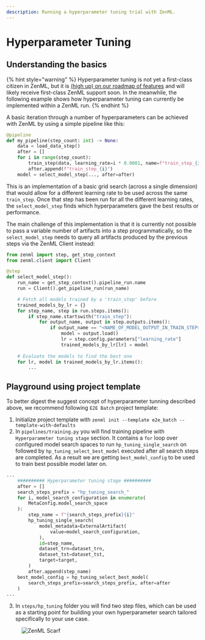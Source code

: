 ```yaml
---
description: Running a hyperparameter tuning trial with ZenML.
---
```


# Hyperparameter Tuning

## Understanding the basics

{% hint style="warning" %}
Hyperparameter tuning is not yet a first-class citizen in ZenML, but it is 
[(high up) on our roadmap of features](https://zenml.featureos.app/p/enable-hyper-parameter-tuning) 
and will likely receive first-class ZenML support soon. In the meanwhile, the
following example shows how hyperparameter tuning can currently be implemented
within a ZenML run.
{% endhint %}

A basic iteration through a number of hyperparameters can be achieved with 
ZenML by using a simple pipeline like this:

```python
@pipeline
def my_pipeline(step_count: int) -> None:
    data = load_data_step()
    after = []
    for i in range(step_count):
        train_step(data, learning_rate=i * 0.0001, name=f"train_step_{i}")
        after.append(f"train_step_{i}")
    model = select_model_step(..., after=after)
```

This is an implementation of a basic grid search (across a single dimension) 
that would allow for a different learning rate to be used across the same
`train_step`. Once that step has been run for all the different learning rates, 
the `select_model_step` finds which hyperparameters gave the best results or 
performance.

The main challenge of this implementation is that it is currently not possible 
to pass a variable number of artifacts into a step programmatically, so the
`select_model_step` needs to query all artifacts produced by the previous steps 
via the ZenML Client instead:

```python
from zenml import step, get_step_context
from zenml.client import Client

@step
def select_model_step():
    run_name = get_step_context().pipeline_run.name
    run = Client().get_pipeline_run(run_name)

    # Fetch all models trained by a 'train_step' before
    trained_models_by_lr = {}
    for step_name, step in run.steps.items():
        if step_name.startswith("train_step"):
            for output_name, output in step.outputs.items():
                if output_name == "<NAME_OF_MODEL_OUTPUT_IN_TRAIN_STEP>":
                    model = output.load()
                    lr = step.config.parameters["learning_rate"]
                    trained_models_by_lr[lr] = model
    
    # Evaluate the models to find the best one
    for lr, model in trained_models_by_lr.items():
        ...
```

## Playground using project template

To better digest the suggest concept of hyperparameter tunning described above,
we recommend following `E2E Batch` project template:

1. Initialize project template with `zenml init --template e2e_batch --template-with-defaults`
2. In `pipelines/training.py` you will find training pipeline with `Hyperparameter tuning stage` section.
It contains a `for` loop over configured model search spaces to run `hp_tuning_single_search` on 
followed by `hp_tuning_select_best_model` executed after all search steps are completed. As a result we
are getting `best_model_config` to be used to train best possible model later on.

```python
...
    ########## Hyperparameter tuning stage ##########
    after = []
    search_steps_prefix = "hp_tuning_search_"
    for i, model_search_configuration in enumerate(
        MetaConfig.model_search_space
    ):
        step_name = f"{search_steps_prefix}{i}"
        hp_tuning_single_search(
            model_metadata=ExternalArtifact(
                value=model_search_configuration,
            ),
            id=step_name,
            dataset_trn=dataset_trn,
            dataset_tst=dataset_tst,
            target=target,
        )
        after.append(step_name)
    best_model_config = hp_tuning_select_best_model(
        search_steps_prefix=search_steps_prefix, after=after
    )
...
```
3. In `steps/hp_tuning` folder you will find two step files, which can be used as a starting point for
building your own hyperparameter search tailored specifically to your use case.

<!-- For scarf -->
<figure><img alt="ZenML Scarf" referrerpolicy="no-referrer-when-downgrade" src="https://static.scarf.sh/a.png?x-pxid=f0b4f458-0a54-4fcd-aa95-d5ee424815bc" /></figure>
